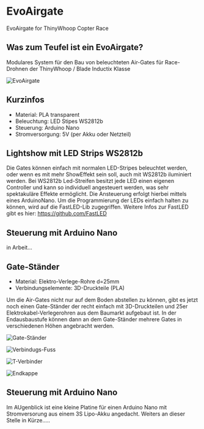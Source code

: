 # EvoAirgate
EvoAirgate for ThinyWhoop Copter Race

## Was zum Teufel ist ein EvoAirgate?
Modulares System für den Bau von beleuchteten Air-Gates für Race-Drohnen der ThinyWhoop / Blade Inductix Klasse

![EvoAirgate](/Media/EvoAirGate_01.png)

## Kurzinfos
* Material: PLA transparent
* Beleuchtung: LED Stipes WS2812b
* Steuerung: Arduino Nano
* Stromversorgung: 5V (per Akku oder Netzteil)

## Lightshow mit LED Strips WS2812b
Die Gates können einfach mit normalen LED-Stripes beleuchtet werden, oder wenn es mit mehr ShowEffekt sein soll, auch mit WS2812b iluminiert werden. Bei WS2812b Led-Streifen besitzt jede LED einen eigenen Controller und kann so individuell angesteuert werden, was sehr spektakuläre Effekte ermöglicht. Die Ansteuerung erfolgt hierbei mittels eines ArduinoNano. Um die Programmierung der LEDs einfach halten zu können, wird auf die FastLED-Lib zugegriffen.
Weitere Infos zur FastLED gibt es hier: https://github.com/FastLED

## Steuerung mit Arduino Nano
in Arbeit...

## Gate-Ständer
* Material: Elektro-Verlege-Rohre d=25mm
* Verbindungselemente: 3D-Druckteile (PLA)

Um die Air-Gates nicht nur auf dem Boden abstellen zu können, gibt es jetzt noch einen Gate-Ständer der recht einfach mit 3D-Druckteilen und 25er Elektrokabel-Verlegerohren aus dem Baumarkt aufgebaut ist. In der Endausbaustufe können dann an dem Gate-Ständer mehrere Gates in verschiedenen Höhen angebracht werden.

![Gate-Ständer](/Media/GateStänder_01.png)

![Verbindugs-Fuss](/Media/3Fuss25er_01.png)

![T-Verbinder](/Media/T-Verbinder_01.png)

![Endkappe](/Media/EndKappe_01.png)

## Steuerung mit Arduino Nano
Im AUgenblick ist eine kleine Platine für einen Arduino Nano mit Stromversorung aus einem 3S Lipo-Akku angedacht. Weiters an dieser Stelle in Kürze.....
